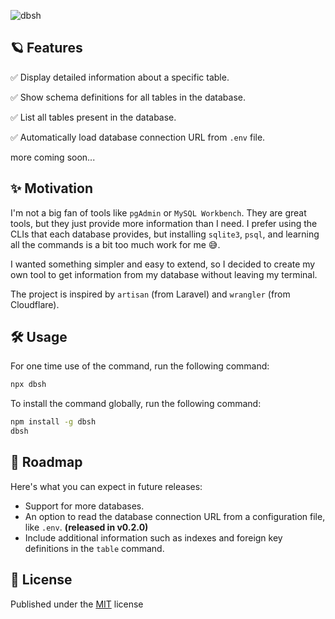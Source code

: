 ![dbsh](https://github.com/user-attachments/assets/a24fe451-546a-4e33-be56-2e2a8a511893)

## 🪐 Features

✅ Display detailed information about a specific table.

✅ Show schema definitions for all tables in the database.

✅ List all tables present in the database.

✅ Automatically load database connection URL from `.env` file.

more coming soon...

## ✨ Motivation

I'm not a big fan of tools like `pgAdmin` or `MySQL Workbench`. They are great tools, but they just provide more information than I need. I prefer using the CLIs that each database provides, but installing `sqlite3`, `psql`, and learning all the commands is a bit too much work for me 😅.

I wanted something simpler and easy to extend, so I decided to create my own tool to get information from my database without leaving my terminal.

The project is inspired by `artisan` (from Laravel) and `wrangler` (from Cloudflare).

## 🛠️ Usage

For one time use of the command, run the following command:

```bash
npx dbsh
```

To install the command globally, run the following command:

```bash
npm install -g dbsh
dbsh
```

## 🔭 Roadmap

Here's what you can expect in future releases:

- Support for more databases.
- An option to read the database connection URL from a configuration file, like `.env`. **(released in v0.2.0)**
- Include additional information such as indexes and foreign key definitions in the `table` command.

## 📃 License

Published under the [MIT](https://github.com/moaqz/dbsh/blob/main/LICENSE) license
